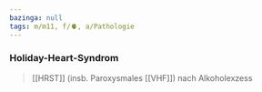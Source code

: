 ```yaml
---
bazinga: null
tags: m/m11, f/🫀, a/Pathologie
---
```

### Holiday-Heart-Syndrom
>[[HRST]] (insb. Paroxysmales [[VHF]]) nach Alkoholexzess
